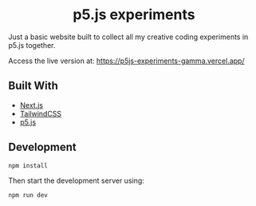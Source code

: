 <h1 align="center">
  p5.js experiments
</h1>

Just a basic website built to collect all my creative coding experiments in p5.js together.

Access the live version at: https://p5js-experiments-gamma.vercel.app/

## Built With
 - [Next.js](https://nextjs.org/)
 - [TailwindCSS](https://tailwindcss.com/)
 - [p5.js](https://p5js.org/)

## Development 

```bash
npm install
```

Then start the development server using:

```bash
npm run dev
```


